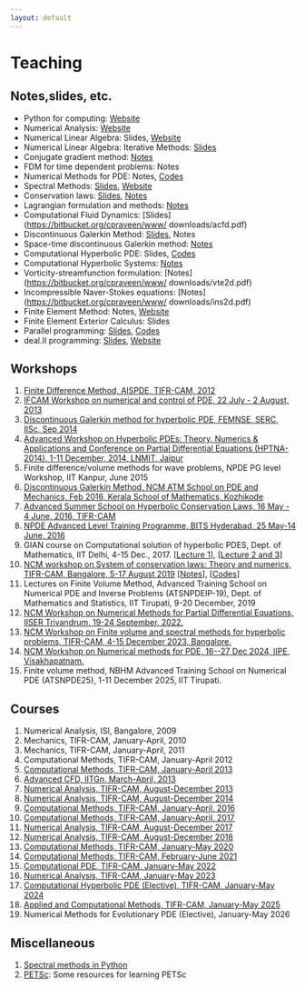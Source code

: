 ```yaml
---
layout: default
---
```


# Teaching

## Notes,slides, etc.

* Python for computing: [Website](https://cpraveen.github.io/python)
* Numerical Analysis: [Website](https://cpraveen.github.io/numa)
* Numerical Linear Algebra: Slides, [Website](https://cpraveen.github.io/nla)
* Numerical Linear Algebra: Iterative Methods: [Slides](https://bitbucket.org/cpraveen/www/downloads/nla_demmel.pdf)
* Conjugate gradient method: [Notes](https://bitbucket.org/cpraveen/www/downloads/cg.pdf)
* FDM for time dependent problems: Notes
* Numerical Methods for PDE: Notes, [Codes](https://github.com/cpraveen/numpde)
* Spectral Methods: [Slides](https://bitbucket.org/cpraveen/www/downloads/spectral.pdf), [Website](https://cpraveen.github.io/chebpy)
* Conservation laws: [Slides](https://bitbucket.org/cpraveen/www/downloads/conlaw_slides.pdf), [Notes](https://bitbucket.org/cpraveen/www/downloads/conlaw.pdf)
* Lagrangian formulation and methods: [Notes](https://bitbucket.org/cpraveen/www/downloads/lagrangian.pdf)
* Computational Fluid Dynamics: [Slides](https://bitbucket.org/cpraveen/www/    downloads/acfd.pdf)
* Discontinuous Galerkin Method: [Slides](https://bitbucket.org/cpraveen/www/downloads/dg.pdf), Notes
* Space-time discontinuous Galerkin method: [Notes](https://bitbucket.org/cpraveen/www/downloads/stdg.pdf)
* Computational Hyperbolic PDE: Slides, [Codes](https://github.com/cpraveen/chpde)
* Computational Hyperbolic Systems: [Notes](https://bitbucket.org/cpraveen/www/downloads/hypsys.pdf)
* Vorticity-streamfunction formulation: [Notes](https://bitbucket.org/cpraveen/www/ downloads/vte2d.pdf)
* Incompressible Naver-Stokes equations: [Notes](https://bitbucket.org/cpraveen/www/ downloads/ins2d.pdf)
* Finite Element Method: Notes, [Website](https://github.com/cpraveen/fem)
* Finite Element Exterior Calculus: Slides
* Parallel programming: [Slides](https://bitbucket.org/cpraveen/www/downloads/parallel.pdf), [Codes](https://github.com/cpraveen/parallel)
* deal.II programming: [Slides](https://bitbucket.org/cpraveen/www/downloads/dealii.pdf), [Website](https://github.com/cpraveen/fem)

## Workshops

<ol>

<li><a href="https://sites.google.com/a/tifrbng.res.in/praveen/teaching/aispde2012">Finite Difference Method, AISPDE, TIFR-CAM, 2012</a></li>

<li><a href="teaching/control2013.html">IFCAM Workshop on numerical and control of PDE, 22 July - 2 August, 2013</a></li>

<li><a href="teaching/femnse2014.html">Discontinuous Galerkin method for hyperbolic PDE, FEMNSE, SERC, IISc, Sep 2014</a></li>

<li>
<a href="http://www.lnmiit.ac.in/DisplayDeptPage.aspx?page=om">Advanced Workshop on Hyperbolic PDEs: Theory, Numerics &amp; Applications and Conference on Partial Differential Equations (HPTNA-2014), 1-11 December, 2014, LNMIT, Jaipur</a>
</li>

<li>
Finite difference/volume methods for wave problems, NPDE PG level Workshop, IIT Kanpur, June 2015
</li>

<li>
<a href="teaching/ncmatmw2016.html">Discontinuous Galerkin Method, NCM ATM School on PDE and Mechanics, Feb 2016, Kerala School of Mathematics, Kozhikode</a>
</li>

<li>
<a href="http://conlaw.tifrbng.res.in/">Advanced Summer School on Hyperbolic Conservation Laws, 16 May - 4 June, 2016, TIFR-CAM</a>
</li>

<li>
<a href="http://www.npde-tca.math.iitb.ac.in/html/advanced.html">NPDE Advanced Level Training Programme, BITS Hyderabad, 25 May-14 June, 2016</a><br>
</li>

<li>
GIAN course on Computational solution of hyperbolic PDES, Dept. of Mathematics, IIT Delhi, 4-15 Dec., 2017. [<a href="http://math.tifrbng.res.in/~praveen/slides/gian2017_RTDG.pdf">Lecture 1</a>], [<a href="http://math.tifrbng.res.in/~praveen/slides/gian2017_estable.pdf">Lecture 2 and 3</a>]
</li>

<li>
<a href="https://www.atmschools.org/school/2019/NCMW/scltn">NCM workshop on System of conservation laws: Theory and numerics, TIFR-CAM, Bangalore, 5-17 August 2019</a> [<a href="http://math.tifrbng.res.in/~praveen/pub/ncm2019.pdf">Notes</a>], [<a href="http://math.tifrbng.res.in/~praveen/pub/ncm2019.tgz">Codes</a>]
</li>

<li>
Lectures on Finite Volume Method, Advanced Training School on Numerical PDE and Inverse Problems (ATSNPDEIP-19), Dept. of Mathematics and Statistics, IIT Tirupati, 9-20 December, 2019
</li>

<li>
<a href="teaching/ncm2022.html">
NCM Workshop on Numerical Methods for Partial Differential Equations, IISER Trivandrum, 19-24 September, 2022.</a>
</li>

<li>
<a href="teaching/ncm2023.html">
NCM Workshop on Finite volume and spectral methods for hyperbolic problems, TIFR-CAM, 4-15 December 2023, Bangalore.</a>
</li>

<li>
<a href="teaching/ncm2024">NCM Workshop on Numerical methods for PDE, 16--27 Dec 2024, IIPE, Visakhapatnam.</a>
</li>

<li>
Finite volume method, NBHM Advanced Training School on Numerical PDE (ATSNPDE25), 1-11 December 2025, IIT Tirupati.
</li>

</ol>

## Courses

<ol>

<li>Numerical Analysis, ISI, Bangalore, 2009</li>

<li>Mechanics, TIFR-CAM, January-April, 2010</li>

<li>Mechanics, TIFR-CAM, January-April, 2011</li>

<li>Computational Methods, TIFR-CAM, January-April 2012</li>

<li><a href="teaching/cm2013.html">Computational Methods, TIFR-CAM, January-April 2013</a></li>

<li><a href="teaching/acfd2013.html">Advanced CFD, IITGn, March-April, 2013</a></li>

<li><a href="teaching/na2013.html">Numerical Analysis, TIFR-CAM, August-December 2013</a></li>

<li><a href="teaching/na2014.html">Numerical Analysis, TIFR-CAM, August-December 2014</a></li>

<li><a href="teaching/cm2016.html">Computational Methods, TIFR-CAM, January-April, 2016</a></li>

<li><a href="teaching/cm2017.html">Computational Methods, TIFR-CAM, January-April, 2017</a></li>

<li><a href="teaching/na2017.html">Numerical Analysis, TIFR-CAM, August-December 2017</a></li>

<li><a href="teaching/na2018.html">Numerical Analysis, TIFR-CAM, August-December 2018</a></li>

<li><a href="teaching/cm2020.html">Computational Methods, TIFR-CAM, January-May 2020</a></li>

<li><a href="teaching/cm2021.html">Computational Methods, TIFR-CAM, February-June 2021</a></li>

<li><a href="teaching/cm2022.html">Computational PDE, TIFR-CAM, January-May 2022</a></li>

<li><a href="teaching/na2023.html">Numerical Analysis, TIFR-CAM, January-May 2023</a></li>

<li><a href="teaching/chpde2024.html">Computational Hyperbolic PDE (Elective), TIFR-CAM, January-May 2024</a></li>

<li><a href="teaching/acm2025.html">Applied and Computational Methods, TIFR-CAM, January-May 2025</a></li>

<li>
Numerical Methods for Evolutionary PDE (Elective), January-May 2026
</li>

</ol>

## Miscellaneous

<ol>

<li>
<a href="teaching/chebpy.html">Spectral methods in Python</a>
</li>

<li>
<a href="teaching/petsc.html">PETSc</a>: Some resources for learning PETSc
</li>

</ol>
